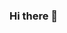 ### Hi there 👋

<!--
**rlawhddlf0623/rlawhddlf0623** is a ✨ _special_ ✨ repository because its `README.md` (this file) appears on your GitHub profile.




<h2>my </h2>
![HTML5](https://img.shields.io/static/v1?style=plastic&logo=appveyor)
https://img.shields.io/badge/logo-test-blue?logo=facebook
이게 왜 안보이나 
# 짬뽕
